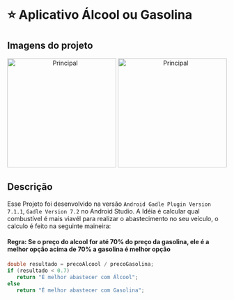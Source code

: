 # <h1> ⭐ Aplicativo Álcool ou Gasolina

  ## Imagens do projeto
<p align="center">  
<img alt="Principal" src="https://user-images.githubusercontent.com/71935746/159597537-1607655a-dd45-43ca-a24e-b68fbf8aacef.png" width="250px" />
 <img alt="Principal" src="https://user-images.githubusercontent.com/71935746/159597925-fba57622-7817-4e8d-97b2-e3aa6e3afdc8.png" width="250px" />
</p>

  ## Descrição
 Esse Projeto foi desenvolvido na versão `Android Gadle Plugin Version 7.1.1`, `Gadle Version 7.2` no Android Studio.
 A Idéia é calcular qual combustível é mais viavél para realizar o abastecimento no seu veículo, o calculo é feito na seguinte maineira:
 #### Regra:  Se o preço do alcool for até 70% do preço da gasolina, ele é a melhor opção acima de 70% a gasolina é melhor opção
  ```java
 double resultado = precoAlcool / precoGasolina;
  if (resultado < 0.7)
     return "É melhor abastecer com Álcool";
  else
     return "É melhor abastecer com Gasolina";
 ```



